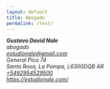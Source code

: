 ```yaml
---  
layout: default
title: Abogado
permalink: /test/
---  
```

<address><div class="vcard">
<!--img style="float: right; margin-left: 5px" src="https://estudionale.com/images/logo.svg" alt="Gustavo Nale" class="photo"/-->
    <strong>
        <span class="fn n">
        <span class="given-name">Gustavo</span>
        <span class="additional-name">David</span>
        <span class="family-name">Nale</span>
        </span>
        </strong>
    <em>
        <div class="org">abogado</div>
    </em>
    <a class="email" href="mailto:estudionale@gmail.com">estudionale@gmail.com</a>
    <div class="adr">
    <div class="street-address">General Pico 74</div>
        <span class="locality">Santa Rosa</span>, 
        <span class="region">La Pampa</span>,
        <span class="postal-code">L6300DQB</span>
        <span class="country-name">AR</span>
    </div>
    <div class="tel"><a href="tel:+5492954529500">+5492954529500</a></div>
    <div class="url"><a href="https://estudionale.com/">https://estudionale.com/</div>
    </address>

    
